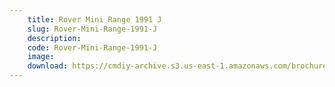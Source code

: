 ```yaml
---
    title: Rover Mini Range 1991 J
    slug: Rover-Mini-Range-1991-J
    description:
    code: Rover-Mini-Range-1991-J
    image:
    download: https://cmdiy-archive.s3.us-east-1.amazonaws.com/brochures/documents/Rover+Mini+Range+1991+J.pdf
---
```

<!-- Content of the page -->

##
        